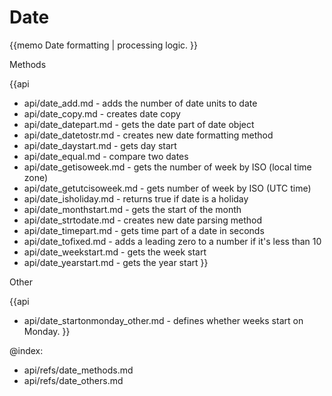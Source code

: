 Date 
=============

{{memo Date formatting | processing logic. }}





<div class='h2'>Methods</div>

{{api
- api/date_add.md - adds the number of date units to date
- api/date_copy.md - creates date copy
- api/date_datepart.md - gets the date part of date object
- api/date_datetostr.md - creates new date formatting method
- api/date_daystart.md - gets day start
- api/date_equal.md - compare two dates
- api/date_getisoweek.md - gets the number of week by ISO (local time zone)
- api/date_getutcisoweek.md - gets number of week by ISO (UTC time)
- api/date_isholiday.md - returns true if date is a holiday
- api/date_monthstart.md - gets the start of the month
- api/date_strtodate.md - creates new date parsing method
- api/date_timepart.md - gets time part of a date in seconds
- api/date_tofixed.md - adds a leading zero to a number if it's less than 10
- api/date_weekstart.md - gets the week start
- api/date_yearstart.md - gets the year start
}}





<div class='h2'>Other</div>


{{api
- api/date_startonmonday_other.md - defines whether weeks start on Monday.
}}


@index:
- api/refs/date_methods.md
- api/refs/date_others.md

